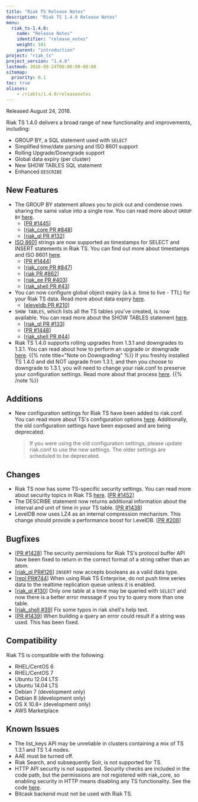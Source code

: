 ```yaml
---
title: "Riak TS Release Notes"
description: "Riak TS 1.4.0 Release Notes"
menu:
  riak_ts-1.4.0:
    name: "Release Notes"
    identifier: "release_notes"
    weight: 101
    parent: "introduction"
project: "riak_ts"
project_version: "1.4.0"
lastmod: 2016-08-24T00:00:00-00:00
sitemap:
  priority: 0.1
toc: true
aliases:
    - /riakts/1.4.0/releasenotes
---
```


Released August 24, 2016.

Riak TS 1.4.0 delivers a broad range of new functionality and improvements, including:

* GROUP BY, a SQL statement used with `SELECT`
* Simplified time/date parsing and ISO 8601 support
* Rolling Upgrade/Downgrade support
* Global data expiry (per cluster)
* New SHOW TABLES SQL statement
* Enhanced `DESCRIBE`

## New Features

* The GROUP BY statement allows you to pick out and condense rows sharing the same value into a single row. You can read more about `GROUP BY` [here]({{<baseurl>}}riak/ts/1.4.0/using/querying/select/group-by/).
    * [[PR #1445](https://github.com/basho/riak_kv/pull/1445)]
    * [[riak_core PR #848](https://github.com/basho/riak_core/pull/848)]
    * [[riak_ql PR #132](https://github.com/basho/riak_ql/pull/132)]
* [ISO 8601](https://en.wikipedia.org/wiki/ISO_8601) strings are now supported as timestamps for SELECT and INSERT statements in Riak TS. You can find out more about timestamps and ISO 8601 [here]({{<baseurl>}}riak/ts/1.4.0/using/timerepresentations/).
    * [[PR #1444](https://github.com/basho/riak_kv/pull/1444)]
    * [[riak_core PR #847](https://github.com/basho/riak_core/pull/847)]
    * [[riak PR #862](https://github.com/basho/riak/pull/862)]
    * [[riak_ee PR #403](https://github.com/basho/riak_ee/pull/403)]
    * [[riak_shell PR #43](https://github.com/basho/riak_shell/pull/43)]
* You can now configure global object expiry (a.k.a. time to live - TTL) for your Riak TS data. Read more about data expiry [here]({{<baseurl>}}riak/ts/1.4.0/using/global-object-expiration/).
    * [[eleveldb PR #210](https://github.com/basho/eleveldb/pull/210)]
* `SHOW TABLES`, which lists all the TS tables you've created, is now available. You can read more about the SHOW TABLES statement [here]({{<baseurl>}}riak/ts/1.4.0/using/querying/show-tables/).
    * [[riak_ql PR #133](https://github.com/basho/riak_ql/pull/133)]
    * [[PR #1448](https://github.com/basho/riak_kv/pull/1448)]
    * [[riak_shell PR #44](https://github.com/basho/riak_shell/pull/44)]
* Riak TS 1.4.0 supports rolling upgrades from 1.3.1 and downgrades to 1.3.1. You can read about how to perform an upgrade or downgrade [here]({{<baseurl>}}riak/ts/1.4.0/setup/).
{{% note title="Note on Downgrading" %}}
If you freshly installed TS 1.4.0 and did NOT upgrade from 1.3.1, and then you choose to downgrade to 1.3.1, you will need to change your riak.conf to preserve your configuration settings. Read more about that process [here]({{<baseurl>}}riak/ts/1.4.0/setup/downgrading).
{{% /note %}}

## Additions

* New configuration settings for Riak TS have been added to riak.conf. You can read more about TS's configuration options [here]({{<baseurl>}}riak/ts/1.4.0/using/configuring/). Additionally, the old configuration settings have been exposed and are being deprecated.

    >If you were using the old configuration settings, please update riak.conf to use the new settings. The older settings are scheduled to be deprecated.

## Changes

* Riak TS now has some TS-specific security settings. You can read more about security topics in Riak TS [here]({{<baseurl>}}riak/ts/1.4.0/using/security/). [[PR #1452](https://github.com/basho/riak_kv/pull/1452)]
* The DESCRIBE statement now returns additional information about the interval and unit of time in your TS table. [[PR #1438](https://github.com/basho/riak_kv/pull/1438)]
* LevelDB now uses LZ4 as an internal compression mechanism. This change should provide a performance boost for LevelDB. [[PR #208](https://github.com/basho/eleveldb/pull/208)]

## Bugfixes

* [[PR #1428](https://github.com/basho/riak_kv/pull/1428)] The security permissions for Riak TS's protocol buffer API have been fixed to return in the correct format of a string rather than an atom.
* [[riak_ql PR#126](https://github.com/basho/riak_ql/pull/126)] `INSERT` now accepts booleans as a valid data type.
* [[repl PR#744](https://github.com/basho/riak_repl/pull/744)] When using Riak TS Enterprise, do not push time series data to the realtime replication queue unless it is enabled.
* [[riak_ql #130](https://github.com/basho/riak_ql/pull/130)] Only one table at a time may be queried with `SELECT` and now there is a better error message if you try to query more than one table.
* [[riak_shell #39](https://github.com/basho/riak_shell/pull/39)] Fix some typos in riak shell's help text.
* [[PR #1439](https://github.com/basho/riak_kv/pull/1439)] When building a query an error could result if a string was used. This has been fixed.

## Compatibility

Riak TS is compatible with the following:

* RHEL/CentOS 6
* RHEL/CentOS 7
* Ubuntu 12.04 LTS
* Ubuntu 14.04 LTS
* Debian 7 (development only)
* Debian 8 (development only)
* OS X 10.8+ (development only)
* AWS Marketplace

## Known Issues

* The list_keys API may be unreliable in clusters containing a mix of TS 1.3.1 and TS 1.4 nodes.
* AAE must be turned off.
* Riak Search, and subsequently Solr, is not supported for TS.
* HTTP API security is not supported. Security checks are included in the code path, but the permissions are not registered with riak_core, so enabling security in HTTP means disabling any TS functionality. See the code [here](https://github.com/basho/riak_kv/blob/riak_ts-develop/src/riak_kv_app.erl#L214-L215).
* Bitcask backend must not be used with Riak TS.

